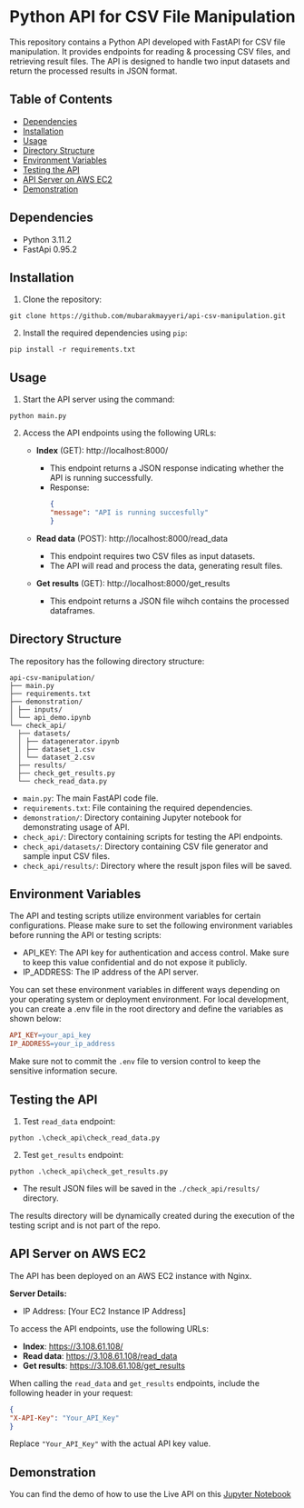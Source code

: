 # Python API for CSV File Manipulation

This repository contains a Python API developed with FastAPI for CSV file manipulation. It provides endpoints for reading  & processing CSV files, and retrieving result files. The API is designed to handle two input datasets and return the processed results in JSON format.

## Table of Contents
- [Dependencies](#dependencies)
- [Installation](#installation)
- [Usage](#usage)
- [Directory Structure](#directory-structure)
- [Environment Variables](#environment-variables)
- [Testing the API](#testing-the-api)
- [API Server on AWS EC2](#api-server-on-aws-ec2)
- [Demonstration](#demonstration)

## Dependencies
- Python 3.11.2
- FastApi 0.95.2

## Installation
1. Clone the repository:
```shell
git clone https://github.com/mubarakmayyeri/api-csv-manipulation.git
```

2. Install the required dependencies using `pip`:
```shell
pip install -r requirements.txt
```

## Usage
1. Start the API server using the command:
```shell
python main.py
```

2. Access the API endpoints using the following URLs:

    - **Index** (GET): http://localhost:8000/
      - This endpoint returns a JSON response indicating whether the API is running successfully.
      - Response:
        ```json
        {
        "message": "API is running succesfully"
        }
        ```
    - **Read data** (POST): http://localhost:8000/read_data
      - This endpoint requires two CSV files as input datasets.
      - The API will read and process the data, generating result files.

    - **Get results** (GET): http://localhost:8000/get_results
      - This endpoint returns a JSON file wihch contains the processed dataframes.

## Directory Structure
The repository has the following directory structure:

```
api-csv-manipulation/
├── main.py
├── requirements.txt
├── demonstration/
│ ├── inputs/
│ └── api_demo.ipynb
└── check_api/
  ├── datasets/
  │ ├── datagenerator.ipynb
  │ ├── dataset_1.csv
  │ └── dataset_2.csv
  ├── results/
  ├── check_get_results.py
  └── check_read_data.py

```


- `main.py`: The main FastAPI code file.
- `requirements.txt`: File containing the required dependencies.
- `demonstration/`: Directory containing Jupyter notebook for demonstrating usage of API.
- `check_api/`: Directory containing scripts for testing the API endpoints.
- `check_api/datasets/`: Directory containing CSV file generator and  sample input CSV files.
- `check_api/results/`: Directory where the result jspon files will be saved.

## Environment Variables
The API and testing scripts utilize environment variables for certain configurations. Please make sure to set the following environment variables before running the API or testing scripts:

* API_KEY: The API key for authentication and access control. Make sure to keep this value confidential and do not expose it publicly.
* IP_ADDRESS: The IP address of the API server.

You can set these environment variables in different ways depending on your operating system or deployment environment. For local development, you can create a .env file in the root directory and define the variables as shown below:

```makefile
API_KEY=your_api_key
IP_ADDRESS=your_ip_address
```

Make sure not to commit the `.env` file to version control to keep the sensitive information secure.


## Testing the API

1. Test `read_data` endpoint:
```shell
python .\check_api\check_read_data.py
```

2. Test `get_results` endpoint:
```shell
python .\check_api\check_get_results.py
```
- The result JSON files will be saved in the `./check_api/results/` directory.

The results directory will be dynamically created during the execution of the testing script and is not part of the repo.

## API Server on AWS EC2
The API has been deployed on an AWS EC2 instance with Nginx.

**Server Details:**

- IP Address: [Your EC2 Instance IP Address]

To access the API endpoints, use the following URLs:

- **Index**: https://3.108.61.108/
- **Read data**: https://3.108.61.108/read_data
- **Get results**: https://3.108.61.108/get_results

When calling the `read_data` and `get_results` endpoints, include the following header in your request:
```json
{
"X-API-Key": "Your_API_Key"
}
```

Replace `"Your_API_Key"` with the actual API key value.

## Demonstration
You can find the demo of how to use the Live API on this [Jupyter Notebook](https://github.com/mubarakmayyeri/api-csv-manipulation/blob/main/demonstration/api_demo.ipynb)
